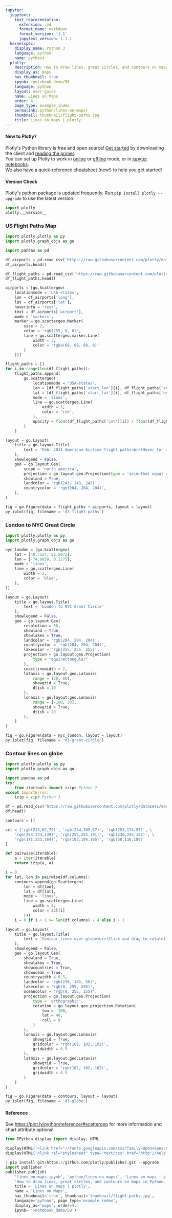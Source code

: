 ```yaml
---
jupyter:
  jupytext:
    text_representation:
      extension: .md
      format_name: markdown
      format_version: '1.1'
      jupytext_version: 1.1.1
  kernelspec:
    display_name: Python 3
    language: python
    name: python3
  plotly:
    description: How to draw lines, great circles, and contours on maps in Python.
    display_as: maps
    has_thumbnail: true
    ipynb: ~notebook_demo/58
    language: python
    layout: user-guide
    name: Lines on Maps
    order: 4
    page_type: example_index
    permalink: python/lines-on-maps/
    thumbnail: thumbnail/flight-paths.jpg
    title: Lines on maps | plotly
---
```


#### New to Plotly?
Plotly's Python library is free and open source! [Get started](https://plot.ly/python/getting-started/) by downloading the client and [reading the primer](https://plot.ly/python/getting-started/).
<br>You can set up Plotly to work in [online](https://plot.ly/python/getting-started/#initialization-for-online-plotting) or [offline](https://plot.ly/python/getting-started/#initialization-for-offline-plotting) mode, or in [jupyter notebooks](https://plot.ly/python/getting-started/#start-plotting-online).
<br>We also have a quick-reference [cheatsheet](https://images.plot.ly/plotly-documentation/images/python_cheat_sheet.pdf) (new!) to help you get started!


#### Version Check
Plotly's python package is updated frequently. Run `pip install plotly --upgrade` to use the latest version.

```python
import plotly
plotly.__version__
```

### US Flight Paths Map

```python
import plotly.plotly as py
import plotly.graph_objs as go

import pandas as pd

df_airports = pd.read_csv('https://raw.githubusercontent.com/plotly/datasets/master/2011_february_us_airport_traffic.csv')
df_airports.head()

df_flight_paths = pd.read_csv('https://raw.githubusercontent.com/plotly/datasets/master/2011_february_aa_flight_paths.csv')
df_flight_paths.head()

airports = [go.Scattergeo(
    locationmode = 'USA-states',
    lon = df_airports['long'],
    lat = df_airports['lat'],
    hoverinfo = 'text',
    text = df_airports['airport'],
    mode = 'markers',
    marker = go.scattergeo.Marker(
        size = 2,
        color = 'rgb(255, 0, 0)',
        line = go.scattergeo.marker.Line(
            width = 3,
            color = 'rgba(68, 68, 68, 0)'
        )
    ))]

flight_paths = []
for i in range(len(df_flight_paths)):
    flight_paths.append(
        go.Scattergeo(
            locationmode = 'USA-states',
            lon = [df_flight_paths['start_lon'][i], df_flight_paths['end_lon'][i]],
            lat = [df_flight_paths['start_lat'][i], df_flight_paths['end_lat'][i]],
            mode = 'lines',
            line = go.scattergeo.Line(
                width = 1,
                color = 'red',
            ),
            opacity = float(df_flight_paths['cnt'][i]) / float(df_flight_paths['cnt'].max()),
        )
    )

layout = go.Layout(
    title = go.layout.Title(
        text = 'Feb. 2011 American Airline flight paths<br>(Hover for airport names)'
    ),
    showlegend = False,
    geo = go.layout.Geo(
        scope = 'north america',
        projection = go.layout.geo.Projection(type = 'azimuthal equal area'),
        showland = True,
        landcolor = 'rgb(243, 243, 243)',
        countrycolor = 'rgb(204, 204, 204)',
    ),
)

fig = go.Figure(data = flight_paths + airports, layout = layout)
py.iplot(fig, filename = 'd3-flight-paths')
```

### London to NYC Great Circle

```python
import plotly.plotly as py
import plotly.graph_objs as go

nyc_london = [go.Scattergeo(
    lat = [40.7127, 51.5072],
    lon = [-74.0059, 0.1275],
    mode = 'lines',
    line = go.scattergeo.Line(
        width = 2,
        color = 'blue',
    ),
)]

layout = go.Layout(
    title = go.layout.Title(
        text = 'London to NYC Great Circle'
    ),
    showlegend = False,
    geo = go.layout.Geo(
        resolution = 50,
        showland = True,
        showlakes = True,
        landcolor = 'rgb(204, 204, 204)',
        countrycolor = 'rgb(204, 204, 204)',
        lakecolor = 'rgb(255, 255, 255)',
        projection = go.layout.geo.Projection(
            type = "equirectangular"
        ),
        coastlinewidth = 2,
        lataxis = go.layout.geo.Lataxis(
            range = [20, 60],
            showgrid = True,
            dtick = 10
        ),
        lonaxis = go.layout.geo.Lonaxis(
            range = [-100, 20],
            showgrid = True,
            dtick = 20
        ),
    )
)

fig = go.Figure(data = nyc_london, layout = layout)
py.iplot(fig, filename = 'd3-great-circle')
```

### Contour lines on globe

```python
import plotly.plotly as py
import plotly.graph_objs as go

import pandas as pd
try:
    from itertools import izip# Python 2
except ImportError:
    izip = zip# Python 3

df = pd.read_csv('https://raw.githubusercontent.com/plotly/datasets/master/globe_contours.csv')
df.head()

contours = []

scl = ['rgb(213,62,79)', 'rgb(244,109,67)', 'rgb(253,174,97)', \
    'rgb(254,224,139)', 'rgb(255,255,191)', 'rgb(230,245,152)', \
    'rgb(171,221,164)', 'rgb(102,194,165)', 'rgb(50,136,189)'
]

def pairwise(iterable):
    a = iter(iterable)
    return izip(a, a)

i = 0
for lat, lon in pairwise(df.columns):
    contours.append(go.Scattergeo(
        lon = df[lon],
        lat = df[lat],
        mode = 'lines',
        line = go.scattergeo.Line(
            width = 2,
            color = scl[i]
        )))
    i = 0 if i + 1 >= len(df.columns) / 4 else i + 1

layout = go.Layout(
    title = go.layout.Title(
        text = 'Contour lines over globe<br>(Click and drag to rotate)'
    ),
    showlegend = False,
    geo = go.layout.Geo(
        showland = True,
        showlakes = True,
        showcountries = True,
        showocean = True,
        countrywidth = 0.5,
        landcolor = 'rgb(230, 145, 56)',
        lakecolor = 'rgb(0, 255, 255)',
        oceancolor = 'rgb(0, 255, 255)',
        projection = go.layout.geo.Projection(
            type = 'orthographic',
            rotation = go.layout.geo.projection.Rotation(
                lon = -100,
                lat = 40,
                roll = 0
            )
        ),
        lonaxis = go.layout.geo.Lonaxis(
            showgrid = True,
            gridcolor = 'rgb(102, 102, 102)',
            gridwidth = 0.5
        ),
        lataxis = go.layout.geo.Lataxis(
            showgrid = True,
            gridcolor = 'rgb(102, 102, 102)',
            gridwidth = 0.5
        )
    )
)

fig = go.Figure(data = contours, layout = layout)
py.iplot(fig, filename = 'd3-globe')
```

#### Reference
See https://plot.ly/python/reference/#scattergeo for more information and chart attribute options!

```python
from IPython.display import display, HTML

display(HTML('<link href="//fonts.googleapis.com/css?family=Open+Sans:600,400,300,200|Inconsolata|Ubuntu+Mono:400,700" rel="stylesheet" type="text/css" />'))
display(HTML('<link rel="stylesheet" type="text/css" href="http://help.plot.ly/documentation/all_static/css/ipython-notebook-custom.css">'))

! pip install git+https://github.com/plotly/publisher.git --upgrade
import publisher
publisher.publish(
    'lines_on_maps.ipynb', 'python/lines-on-maps/', 'Lines on maps | plotly',
    'How to draw lines, great circles, and contours on maps in Python.',
    title = 'Lines on maps | plotly',
    name = 'Lines on Maps',
    has_thumbnail='true', thumbnail='thumbnail/flight-paths.jpg', 
    language='python', page_type='example_index',
    display_as='maps', order=4,
    ipynb= '~notebook_demo/58')
```

```python

```
